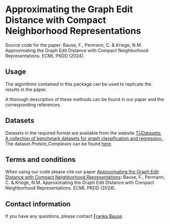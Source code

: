 # Approximating the Graph Edit Distance with Compact Neighborhood Representations
Source code for the paper: Bause, F., Permann, C. & Kriege, N.M. Approximating the Graph Edit Distance with Compact Neighborhood Representations. ECML PKDD (2024). 

## Usage
The algorithms contained in this package can be used to replicate the results in the paper. 


A thorough description of these methods can be found in our paper and the corresponding references.  

    
## Datasets
Datasets in the required format are available from the website [TUDatasets: A collection of benchmark datasets for graph classification and regression.](https://chrsmrrs.github.io/datasets/).
The dataset *Protein_Complexes* can be found [here](https://github.com/BiancaStoecker/complex-similarity-evaluation/tree/master/simulated_complexes/true_constraints).  

## Terms and conditions
When using our code please cite our paper [Approximating the Graph Edit Distance with Compact Neighborhood Representations]():
Bause, F., Permann, C. & Kriege, N.M. Approximating the Graph Edit Distance with Compact Neighborhood Representations. ECML PKDD (2024). 


## Contact information
If you have any questions, please contact [Franka Bause](https://dm.cs.univie.ac.at/team/person/112939/).
